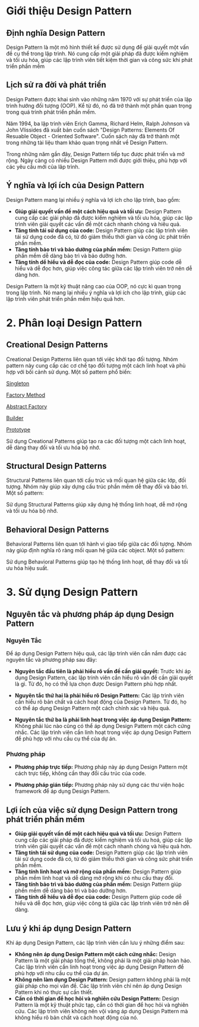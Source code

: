 # Giới thiệu Design Pattern

## Định nghĩa Design Pattern

Design Pattern là một mô hình thiết kế được sử dụng để giải quyết một vấn đề cụ thể trong lập trình. Nó cung cấp một giải pháp đã được kiểm nghiệm và tối ưu hóa, giúp các lập trình viên tiết kiệm thời gian và công sức khi phát triển phần mềm

## Lịch sử ra đời và phát triển

Design Pattern được khai sinh vào những năm 1970 với sự phát triển của lập trình hướng đối tượng (OOP). Kể từ đó, nó đã trở thành một phần quan trọng trong quá trình phát triển phần mềm.

Năm 1994, ba lập trình viên Erich Gamma, Richard Helm, Ralph Johnson và John Vlissides đã xuất bản cuốn sách "Design Patterns: Elements Of Resuable Object - Oriented Software". Cuốn sách này đã trở thành một trong những tài liệu tham khảo quan trọng nhất về Design Pattern.

Trong những năm gần đây, Design Pattern tiếp tục được phát triển và mở rộng. Ngày càng có nhiều Design Pattern mới được giới thiệu, phù hợp với các yêu cầu mới của lâp trình.

## Ý nghĩa và lợi ích của Design Pattern

Design Pattern mang lại nhiều ý nghĩa và lợi ích cho lập trình, bao gồm:

- **Giúp giải quyết vấn đề một cách hiệu quả và tối ưu:** Design Pattern cung cấp các giải pháp đã được kiểm nghiệm và tối ưu hóa, giúp các lập trình viên giải quyết các vấn đề một cách nhanh chóng và hiêu quả.
- **Tăng tính tái sử dụng của code:** Design Pattern giúp các lập trình viên tái sử dụng code đã có, từ đó giảm thiểu thời gian và công ức phát triển phần mềm.
- **Tăng tính bảo trì và bảo dưỡng của phần mềm:** Design Pattern giúp phần mềm dễ dàng bảo trì và bảo dưỡng hơn.
- **Tăng tính dể hiểu và dễ đọc của code:** Design Pattern giúp code dễ hiểu và dễ đọc hơn, giúp việc công tác giữa các lập trình viên trở nên dễ dàng hơn.

Design Pattern là một kỹ thuật nâng cao của OOP, nó cực kì quan trọng trong lập trình. Nó mang lại nhiều ý nghĩa và lợi ích cho lập trình, giúp các lập trình viên phát triển phần mềm hiệu quả hơn.

# 2. Phân loại Design Pattern

## Creational Design Patterns

Creational Design Patterns liên quan tới việc khởi tạo đối tượng. Nhóm pattern này cung cấp các cơ chế tạo đối tượng một cách linh hoạt và phù hợp với bối cảnh sử dụng. Một số pattern phổ biến:

[Singleton](Singleton.md)

[Factory Method](Factory-Method.md)

[Abstract Factory](Abstract-Factory.md)

[Builder](Builder.md)

[Prototype](Prototype.md)

Sử dụng Creational Patterns giúp tạo ra các đối tượng một cách linh hoạt, dễ dàng thay đổi và tối ưu hóa bộ nhớ.
## Structural Design Patterns

Structural Patterns liên quan tới cấu trúc và mối quan hệ giữa các lớp, đối tượng. Nhóm này giúp xây dựng cấu trúc phần mềm dễ thay đổi và bảo trì. Một số pattern:

[//]: # (- [Adapter]&#40;3.1%20Adapter.md&#41;, [Bridge]&#40;3.2%20Bridge.md&#41;, [Composite]&#40;3.4%20Composite.md&#41;, [Decorator]&#40;3.5%20Decorator.md&#41;, [Facade]&#40;3.6%20Facade.md&#41;, [Flyweight]&#40;3.7%20Flyweight.md&#41;, [Proxy]&#40;3.8%20Proxy.md&#41;)

Sử dụng Structural Patterns giúp xây dựng hệ thống linh hoạt, dễ mở rộng và tối ưu hóa bộ nhớ.

## Behavioral Design Patterns

Behavioral Patterns liên quan tới hành vi giao tiếp giữa các đối tượng. Nhóm này giúp định nghĩa rõ ràng mối quan hệ giữa các object. Một số pattern:

[//]: # (- [Chain of Responsibility]&#40;4.1%20Chain%20of%20Responsibility.md&#41;, [Command]&#40;4.2%20Command.md&#41;, [Iterator]&#40;4.3%20Iterator.md&#41;, [Mediator]&#40;4.4%20Mediator.md&#41;, [Memento]&#40;4.5%20Memento.md&#41;, [Observer]&#40;4.6%20Observer.md&#41;, [State]&#40;4.7%20State.md&#41;, [Strategy]&#40;4.8%20Strategy.md&#41;, [Template Method]&#40;4.9%20Template%20Method.md&#41;, [Visitor]&#40;4.10%20Visitor.md&#41;)

Sử dụng Behavioral Patterns giúp tạo hệ thống linh hoạt, dễ thay đổi và tối ưu hóa hiệu suất.

# 3. Sử dụng Design Pattern

## Nguyên tắc và phương pháp áp dụng Design Pattern

### Nguyên Tắc

Để áp dụng Design Pattern hiệu quả, các lập trinh viên cần nắm được các nguyên tắc và phương pháp sau đây:

- **Nguyên tắc đầu tiên là phải hiểu rõ vấn đề cần giải quyết:** Trước khi áp dụng Design Pattern, các lập trinh viên cần hiểu rõ vấn đề cần giải quyết là gì. Từ đó, họ có thể lựa chọn được Design Pattern phù hợp nhất.

- **Nguyên tắc thứ hai là phải hiểu rõ Design Pattern:** Các lập trình viên cần hiểu rõ bản chất và cách hoạt động của Design Pattern. Từ đó, họ có thể áp dụng Design Pattern một cách chính xác và hiệu quả.

- **Nguyên tắc thứ ba là phải linh hoạt trong việc áp dụng Design Pattern:** Không phải lúc nào cũng có thể áp dụng Design Pattern một cách cứng nhắc. Các lập trình viên cần linh hoạt trong việc áp dụng Design Pattern để phù hợp với nhu cầu cụ thể của dự án.

### Phương pháp

- **Phương pháp trực tiếp:** Phương pháp này áp dụng Design Pattern một cách trực tiếp, không cần thay đổi cấu trúc của code.

- **Phương pháp gián tiếp:** Phương pháp này sử dụng các thư viện hoặc framework để áp dụng Design Pattern.


## Lợi ích của việc sử dụng Design Pattern trong phát triển phần mềm

- **Giúp giải quyết vấn đề một cách hiệu quả và tối ưu:** Design Pattern cung cấp các giải pháp đã được kiểm nghiệm và tối ưu hoá, giúp các lập trình viên giải quyết các vấn đề một cách nhanh chóng và hiệu quả hơn.
- **Tăng tính tái sử dụng của code:** Design Pattern giúp các lập trình viên tái sử dụng code đã có, từ đó giảm thiểu thời gian và công sức phát triển phần mềm.
- **Tăng tính linh hoạt và mở rộng của phần mềm:** Design Pattern giúp phần mềm linh hoạt và dễ dàng mở rộng khi có nhu cầu thay đổi.
- **Tăng tính bảo trì và bảo dưỡng của phần mềm:** Design Pattern giúp phền mềm dễ dàng bảo trì và bảo dưỡng hơn.
- **Tăng tính dễ hiểu và dễ đọc của code:** Design Pattern giúp code dễ hiểu và dễ đọc hơn, giúp việc công tá giữa các lập trình viên trở nên dễ dàng.

## Lưu ý khi áp dụng Design Pattern

Khi áp dụng Design Pattern, các lập trình viên cần lưu ý những điểm sau:

- **Không nên áp dụng Design Pattern một cách cứng nhắc:** Design Pattern là một giải pháp tổng thể, không phải là một giải pháp hoàn hảo. Các lập trình viên cần linh hoạt trong việc áp dụng Design Pattern để phù hợp với nhu cầu cụ thể của dự án.
- **Không nên làm dụng Design Pattern:** Design pattern không phải là một giải pháp cho mọi vấn đề. Các lập trình viên chỉ nên áp dụng Design Pattern khi nó thực sự cần thiết.
- **Cần có thời gian để học hỏi và nghiên cứu Design Pattern:** Design Pattern là một kỹ thuật phức tạp, cần có thời gian để học hỏi và nghiên cứu. Các lập trình viên không nên vội vàng áp dụng Design Pattern mà không hiểu rõ bản chất và cách hoạt động của nó.
